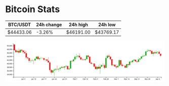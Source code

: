 # Bitcoin Stats

BTC/USDT|24h change|24h high|24h low|
|---|---|---|---|
|$44433.06|-3.26%|$46191.00|$43769.17|

<img src="./chart.svg">
